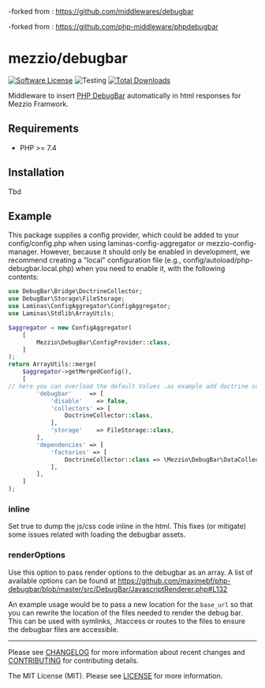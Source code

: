 
-forked from : https://github.com/middlewares/debugbar

-forked from : https://github.com/php-middleware/phpdebugbar

# mezzio/debugbar

[![Software License][ico-license]](LICENSE)
![Testing][ico-ga]
[![Total Downloads][ico-downloads]][link-downloads]

Middleware to insert [PHP DebugBar](http://phpdebugbar.com) automatically in html responses for Mezzio Framwork.

## Requirements

* PHP >= 7.4

## Installation

Tbd

## Example

This package supplies a config provider, which could be added to your config/config.php when using laminas-config-aggregator or mezzio-config-manager. However, because it should only be enabled in development, we recommend creating a "local" configuration file (e.g., config/autoload/php-debugbar.local.php) when you need to enable it, with the following contents:

```php
use DebugBar\Bridge\DoctrineCollector;
use DebugBar\Storage\FileStorage;
use Laminas\ConfigAggregator\ConfigAggregator;
use Laminas\Stdlib\ArrayUtils;

$aggregator = new ConfigAggregator(
    [
        Mezzio\DebugBar\ConfigProvider::class,
    ]
);
return ArrayUtils::merge(
    $aggregator->getMergedConfig(),
    [
// here you can overload the default Values .as example add doctrine collector or fileStorge
        'debugbar'     => [
            'disable'    => false,
            'collectors' => [
                DoctrineCollector::class,
            ],
            'storage'    => FileStorage::class,
        ],
        'dependencies' => [
            'factories' => [
                DoctrineCollector::class => \Mezzio\DebugBar\DataCollector\DoctrineCollectorFactory::class,
            ],
        ],
    ]
);
```

### inline

Set true to dump the js/css code inline in the html. This fixes (or mitigate) some issues related with loading the debugbar assets.

### renderOptions

Use this option to pass  render options to the debugbar as an array. A list of available options can be found at https://github.com/maximebf/php-debugbar/blob/master/src/DebugBar/JavascriptRenderer.php#L132

An example usage would be to pass a new location for the ``base_url`` so that you can rewrite the location of the files needed to render the debug bar. This can be used with symlinks, .htaccess or routes to the files to ensure the debugbar files are accessible.

---

Please see [CHANGELOG](CHANGELOG.md) for more information about recent changes and [CONTRIBUTING](CONTRIBUTING.md) for contributing details.

The MIT License (MIT). Please see [LICENSE](LICENSE) for more information.

[ico-version]: https://img.shields.io/packagist/v/middlewares/debugbar.svg?style=flat-square
[ico-license]: https://img.shields.io/badge/license-MIT-brightgreen.svg?style=flat-square
[ico-ga]: https://github.com/middlewares/debugbar/workflows/testing/badge.svg
[ico-downloads]: https://img.shields.io/packagist/dt/middlewares/debugbar.svg?style=flat-square

[link-packagist]: https://packagist.org/packages/middlewares/debugbar
[link-downloads]: https://packagist.org/packages/middlewares/debugbar
